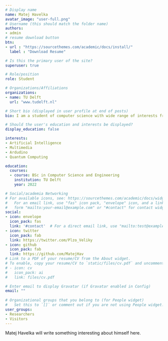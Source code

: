 ```yaml
---
# Display name
name: Matej Havelka
avatar_image: "user-full.png"
# Username (this should match the folder name)
authors:
- admin
# resume download button
btn:
- url : "https://sourcethemes.com/academic/docs/install/"
  label : "Download Resume"

# Is this the primary user of the site?
superuser: true

# Role/position
role: Student

# Organizations/Affiliations
organizations:
- name: TU Delft
  url: "www.tudelft.nl"

# Short bio (displayed in user profile at end of posts)
bio: I am a student of computer science with wide range of interests from robotics, to quantum science.

# Should the user's education and interests be displayed?
display_education: false

interests:
- Artificial Intelligence
- Multimedia
- Ardudino
- Quantum Computing

education:
  courses:
  - course: BSc in Computer Science and Engineering
    institution: TU Delft
    year: 2022

# Social/academia Networking
# For available icons, see: https://sourcethemes.com/academic/docs/widgets/#icons
#   For an email link, use "fas" icon pack, "envelope" icon, and a link in the
#   form "mailto:your-email@example.com" or "#contact" for contact widget.
social:
- icon: envelope
  icon_pack: fas
  link: '#contact'  # For a direct email link, use "mailto:test@example.org".
- icon: twitter
  icon_pack: fab
  link: https://twitter.com/Plzo_Veliky
- icon: github
  icon_pack: fab
  link: https://github.com/MatejHav
# Link to a PDF of your resume/CV from the About widget.
# To enable, copy your resume/CV to `static/files/cv.pdf` and uncomment the lines below.  
# - icon: cv
#   icon_pack: ai
#   link: files/cv.pdf

# Enter email to display Gravatar (if Gravatar enabled in Config)
email: ""
  
# Organizational groups that you belong to (for People widget)
#   Set this to `[]` or comment out if you are not using People widget.  
user_groups:
- Researchers
- Visitors
---
```


Matej Havelka will write something interesting about himself here.
